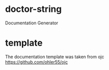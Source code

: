 # doctor-string
Documentation Generator

# template
The documentation template was taken from ojc https://github.com/ohler55/ojc
